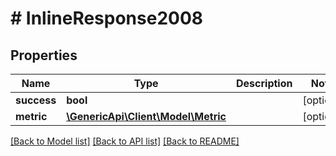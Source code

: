 # # InlineResponse2008

## Properties

Name | Type | Description | Notes
------------ | ------------- | ------------- | -------------
**success** | **bool** |  | [optional] 
**metric** | [**\GenericApi\Client\Model\Metric**](Metric.md) |  | [optional] 

[[Back to Model list]](../../README.md#documentation-for-models) [[Back to API list]](../../README.md#documentation-for-api-endpoints) [[Back to README]](../../README.md)


